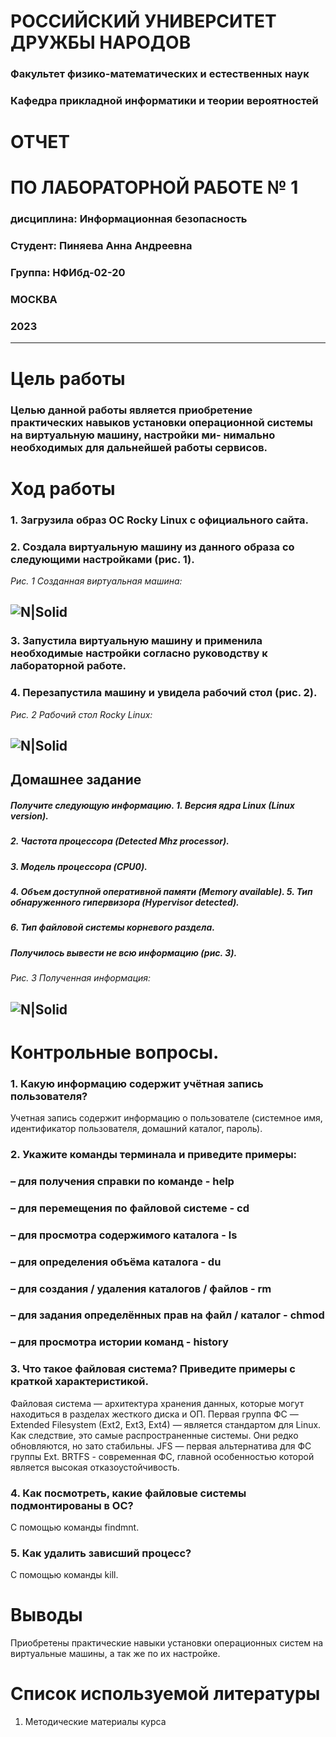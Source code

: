 # РОССИЙСКИЙ УНИВЕРСИТЕТ ДРУЖБЫ НАРОДОВ
### Факультет физико-математических и естественных наук
### Кафедра прикладной информатики и теории вероятностей


# ОТЧЕТ
# ПО ЛАБОРАТОРНОЙ РАБОТЕ  № 1
### дисциплина: Информационная безопасность


### Студент: Пиняева Анна Андреевна
### Группа: НФИбд-02-20

### МОСКВА
### 2023 
---

# Цель работы

### Целью данной работы является приобретение практических навыков установки операционной системы на виртуальную машину, настройки ми- нимально необходимых для дальнейшей работы сервисов.


# Ход работы

### 1. Загрузила образ OC Rocky Linux с официального сайта. 

### 2. Создала виртуальную машину из данного образа со следующими настройками (рис. 1). 

*Рис. 1 Созданная виртуальная машина:*

![N|Solid](https://sun9-39.userapi.com/impg/XrUZpPvTKDS8StnraLpSIQFzfGiwWXj8v2mL5g/1uhD1cnRzuQ.jpg?size=2248x1446&quality=95&sign=e1af30cb72bb45928e7af2dc088422ac&type=album)
---
### 3. Запустила виртуальную машину и применила необходимые настройки согласно руководству к лабораторной работе. 

### 4. Перезапустила машину и увидела рабочий стол (рис. 2). 

*Рис. 2 Рабочий стол Rocky Linux:*

![N|Solid](https://sun9-46.userapi.com/impg/RLNLCabkVwJY4ldMpG_SlCCg5M0NsGquN6VQEw/o8Vnvg0-ND0.jpg?size=2560x1600&quality=95&sign=16b64b243c3fd67621adac77d6eecf11&type=album)
---
## Домашнее задание
##### Получите следующую информацию. 1. Версия ядра Linux (Linux version).
##### 2. Частота процессора (Detected Mhz processor).
##### 3. Модель процессора (CPU0).
##### 4. Объем доступной оперативной памяти (Memory available). 5. Тип обнаруженного гипервизора (Hypervisor detected).
##### 6. Тип файловой системы корневого раздела. 
##### Получилось вывести не всю информацию (рис. 3). 

*Рис. 3 Полученная информация:*

![N|Solid](https://sun9-6.userapi.com/impg/acEW5z3-_iHAttpCPE09w7wF7GMlQiu7pXksPQ/VmjKuKw0LHo.jpg?size=1936x708&quality=95&sign=461a5c1ebbf3ba0e745296dfe2999f64&type=album)
---



# Контрольные вопросы.

### 1. Какую информацию содержит учётная запись пользователя?
Учетная запись содержит информацию о пользователе (системное имя, идентификатор пользователя, домашний каталог, пароль). 

### 2. Укажите команды терминала и приведите примеры:
### – для получения справки по команде - help
### – для перемещения по файловой системе - cd
### – для просмотра содержимого каталога - ls
### – для определения объёма каталога - du
### – для создания / удаления каталогов / файлов - rm
### – для задания определённых прав на файл / каталог - chmod
### – для просмотра истории команд - history


### 3. Что такое файловая система? Приведите примеры с краткой характеристикой.
Файловая система — архитектура хранения данных, которые могут находиться в разделах жесткого диска и ОП.
Первая группа ФС — Extended Filesystem (Ext2, Ext3, Ext4) — является стандартом для Linux. Как следствие, это самые распространенные системы. Они редко обновляются, но зато стабильны. 
JFS — первая альтернатива для ФС группы Ext. 
BRTFS - cовременная ФС, главной особенностью которой является высокая отказоустойчивость. 

### 4. Как посмотреть, какие файловые системы подмонтированы в ОС?
С помощью команды findmnt. 

### 5. Как удалить зависший процесс?
С помощью команды kill.

# Выводы

Приобретены практические навыки установки операционных систем на виртуальные машины, а так же по их настройке. 

# Список используемой литературы

1. Методические материалы курса